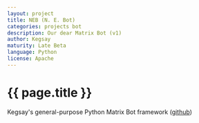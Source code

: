 ```yaml
---
layout: project
title: NEB (N. E. Bot)
categories: projects bot
description: Our dear Matrix Bot (v1)
author: Kegsay
maturity: Late Beta
language: Python
license: Apache
---
```


# {{ page.title }}
Kegsay's general-purpose Python Matrix Bot framework ([github](https://github.com/Kegsay/Matrix-NEB))
